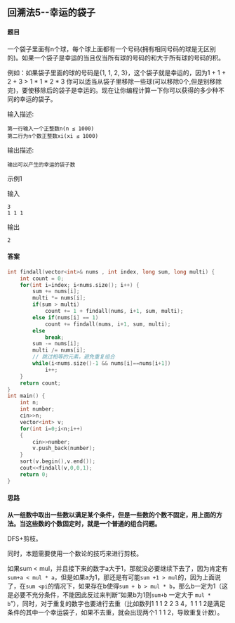 ## 回溯法5--幸运的袋子

#### 题目

一个袋子里面有n个球，每个球上面都有一个号码(拥有相同号码的球是无区别的)。如果一个袋子是幸运的当且仅当所有球的号码的和大于所有球的号码的积。

例如：如果袋子里面的球的号码是{1, 1, 2, 3}，这个袋子就是幸运的，因为1 + 1 + 2 + 3 > 1 * 1 * 2 * 3
你可以适当从袋子里移除一些球(可以移除0个,但是别移除完)，要使移除后的袋子是幸运的。现在让你编程计算一下你可以获得的多少种不同的幸运的袋子。

输入描述:

```
第一行输入一个正整数n(n ≤ 1000)
第二行为n个数正整数xi(xi ≤ 1000)
```

输出描述:

```
输出可以产生的幸运的袋子数
```

示例1

输入

```
3
1 1 1
```

输出

```
2
```

#### 答案

```c++
int findall(vector<int>& nums , int index, long sum, long multi) {
    int count = 0;
    for(int i=index; i<nums.size(); i++) {
        sum += nums[i];
        multi *= nums[i];
        if(sum > multi)
            count += 1 + findall(nums, i+1, sum, multi);
        else if(nums[i] == 1)
            count += findall(nums, i+1, sum, multi);
        else
            break;
        sum -= nums[i];
        multi /= nums[i];
        // 跳过相等的元素，避免重复组合
        while(i<nums.size()-1 && nums[i]==nums[i+1])
            i++;
    }
    return count;
}
int main() {
    int n;
    int number;
    cin>>n;
    vector<int> v;
    for(int i=0;i<n;i++)
    {
        cin>>number;
        v.push_back(number);
    }
    sort(v.begin(),v.end());
    cout<<findall(v,0,0,1);
    return 0;
}
```

#### 思路

**从一组数中取出一些数以满足某个条件，但是一些数的个数不固定，用上面的方法。当这些数的个数固定时，就是一个普通的组合问题。**

DFS+剪枝。

同时，本题需要使用一个数论的技巧来进行剪枝。

如果sum < mul，并且接下来的数字a大于1，那就没必要继续下去了，因为肯定有`sum+a < mul * a`，但是如果a为1，那还是有可能`sum +1 > mul`的，因为上面说了，在`sum <pi`的情况下，如果存在b使得`sum + b > mul * b`，那么b一定为1（这是必要不充分条件，不能因此反过来判断“如果b为1则`sum+b` 一定大于 `mul * b`”），同时，对于重复的数字也要进行去重（比如数列1 1 1 2 2 3 4，1 1 1 2是满足条件的其中一个幸运袋子，如果不去重，就会出现两个1 1 1 2，导致重复计数）。





